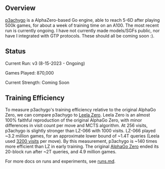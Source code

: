 ## Overview

[p3achygo](https://github.com/p3achyjr/p3achygo) is a AlphaZero-based Go engine, able to reach 5-6D after playing 500k games, for about a week of training time on an A100. The most recent run is currently ongoing. I have not currently made models/SGFs public, nor have I integrated with GTP protocols. These should all be coming soon :).

## Status

Current Run: v3 (8-15-2023 - Ongoing)

Games Played: 870,000

Current Strength: Coming Soon

## Training Efficiency

To measure p3achygo's training efficiency relative to the original AlphaGo Zero, we can compare p3achygo to [Leela Zero](https://zero.sjeng.org/). Leela Zero is an almost 100% faithful reproduction of the original AlphaGo Zero, with minor differences in visit count per move and MCTS algorithm. At 256 visits, p3achygo is slightly stronger than LZ-066 with 1000 visits. LZ-066 played ~3.2 million games, for an approximate lower bound of ~1.4T queries (Leela used [3200 visits](https://github.com/leela-zero/leela-zero/issues/1416) per move). By this measurement, p3achygo is ~140 times more efficient than LZ in early training. The original [AlphaGo Zero](https://www.nature.com/articles/nature24270.epdf?author_access_token=VJXbVjaSHxFoctQQ4p2k4tRgN0jAjWel9jnR3ZoTv0PVW4gB86EEpGqTRDtpIz-2rmo8-KG06gqVobU5NSCFeHILHcVFUeMsbvwS-lxjqQGg98faovwjxeTUgZAUMnRQ) ended its 20-block run after ~2T queries, and 4.9 million games.

For more docs on runs and experiments, see [runs.md](https://github.com/p3achyjr/p3achygo/blob/main/notes/runs.md).
